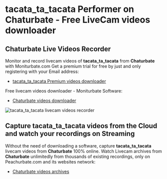 # tacata_ta_tacata Performer on Chaturbate - Free LiveCam videos downloader

## Chaturbate Live Videos Recorder

Monitor and record livecam videos of **tacata_ta_tacata** from **Chaturbate** with Moniturbate.com
Get a premium trial for free by just and only registering with your Email address:
* [tacata_ta_tacata Premium videos downloader](https://moniturbate.com/request-demo-licence-key.html)

Free livecam videos downloader - Moniturbate Software:
* [Chaturbate videos downloader](https://moniturbate.com/moniturbate-download-software.html)

![tacata_ta_tacata livecam videos recorder](https://peachurnet.com/templates/moniturbate-software.png)


## Capture tacata_ta_tacata videos from the Cloud and watch your recordings on Streaming

Without the need of downloading a software, capture **tacata_ta_tacata** livecam videos from **Chaturbate** 100% online.
Watch Livecam archives from **Chaturbate** unlimitedly from thousands of existing recordings, only on Peachurbate.com and its websites network:
* [Chaturbate videos archives](https://peachurnet.com/)